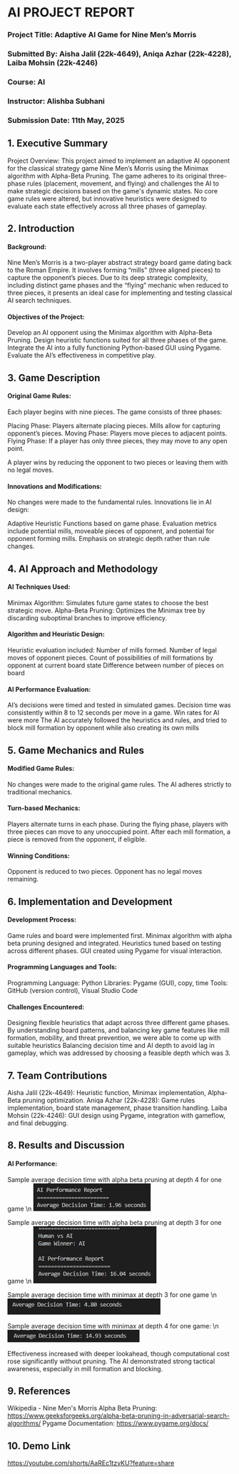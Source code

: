 # AI PROJECT REPORT
### Project Title: Adaptive AI Game for Nine Men’s Morris
### Submitted By: Aisha Jalil (22k-4649), Aniqa Azhar (22k-4228), Laiba Mohsin (22k-4246)
### Course: AI
### Instructor: Alishba Subhani
### Submission Date: 11th May, 2025

## 1. Executive Summary
Project Overview:
This project aimed to implement an adaptive AI opponent for the classical strategy game Nine Men’s Morris using the Minimax algorithm with Alpha-Beta Pruning. The game adheres to its original three-phase rules (placement, movement, and flying) and challenges the AI to make strategic decisions based on the game's dynamic states. No core game rules were altered, but innovative heuristics were designed to evaluate each state effectively across all three phases of gameplay.


## 2. Introduction
#### Background:
Nine Men’s Morris is a two-player abstract strategy board game dating back to the Roman Empire. It involves forming “mills” (three aligned pieces) to capture the opponent’s pieces. Due to its deep strategic complexity, including distinct game phases and the “flying” mechanic when reduced to three pieces, it presents an ideal case for implementing and testing classical AI search techniques.
#### Objectives of the Project:
Develop an AI opponent using the Minimax algorithm with Alpha-Beta Pruning.
Design heuristic functions suited for all three phases of the game.
Integrate the AI into a fully functioning Python-based GUI using Pygame.
Evaluate the AI’s effectiveness in competitive play.


## 3. Game Description
#### Original Game Rules:
Each player begins with nine pieces.
The game consists of three phases:


Placing Phase: Players alternate placing pieces. Mills allow for capturing opponent’s pieces.
Moving Phase: Players move pieces to adjacent points.
Flying Phase: If a player has only three pieces, they may move to any open point.


A player wins by reducing the opponent to two pieces or leaving them with no legal moves.


#### Innovations and Modifications:
No changes were made to the fundamental rules.
Innovations lie in AI design:

Adaptive Heuristic Functions based on game phase.
Evaluation metrics include potential mills, moveable pieces of opponent, and potential for opponent forming mills.
Emphasis on strategic depth rather than rule changes.


## 4. AI Approach and Methodology
#### AI Techniques Used:
Minimax Algorithm: Simulates future game states to choose the best strategic move.
Alpha-Beta Pruning: Optimizes the Minimax tree by discarding suboptimal branches to improve efficiency.


#### Algorithm and Heuristic Design:
 Heuristic evaluation included:
Number of mills formed.
Number of legal moves of opponent pieces.
Count of possibilities of mill formations by opponent at current board state
Difference between number of pieces on board


#### AI Performance Evaluation:
AI’s decisions were timed and tested in simulated games.
Decision time was consistently within 8 to 12 seconds per move in a game.
Win rates for AI were more
The AI accurately followed the heuristics and rules, and tried to block mill formation by opponent while also creating its own mills



## 5. Game Mechanics and Rules
#### Modified Game Rules:
No changes were made to the original game rules.
The AI adheres strictly to traditional mechanics.


#### Turn-based Mechanics:
Players alternate turns in each phase.
During the flying phase, players with three pieces can move to any unoccupied point.
After each mill formation, a piece is removed from the opponent, if eligible.


#### Winning Conditions:
Opponent is reduced to two pieces.
Opponent has no legal moves remaining.


## 6. Implementation and Development
#### Development Process:
Game rules and board were implemented first.
Minimax algorithm with alpha beta pruning designed and integrated.
Heuristics tuned based on testing across different phases.
GUI created using Pygame for visual interaction.


#### Programming Languages and Tools:
Programming Language: Python
Libraries: Pygame (GUI), copy, time
Tools: GitHub (version control), Visual Studio Code


#### Challenges Encountered:
Designing flexible heuristics that adapt across three different game phases. By understanding board patterns, and balancing key game features like mill formation, mobility, and threat prevention, we were able to come up with suitable heuristics 
Balancing decision time and AI depth to avoid lag in gameplay, which was addressed by choosing a feasible depth which was 3.



## 7. Team Contributions
Aisha Jalil (22k-4649): Heuristic function, Minimax implementation, Alpha-Beta pruning optimization.
Aniqa Azhar (22k-4228): Game rules implementation, board state management, phase transition handling.
Laiba Mohsin (22k-4246): GUI design using Pygame, integration with gameflow, and final debugging.


## 8. Results and Discussion
#### AI Performance:
Sample average decision time with alpha beta pruning at depth 4 for one game
\n ![Screenshot of average decision time with alpha beta pruning at depth 4 for one game.](/assets/AB_depth4.png)

Sample average decision time with alpha beta pruning at depth 3 for one game
\n ![Screenshot of average decision time with alpha beta pruning at depth 3 for one game.](/assets/AB_depth3.png)

Sample average decision time with minimax at depth 3 for one game
\n ![Screenshot of average decision time with minimax at depth 3 for one game.](/assets/minimax_depth3.png)

Sample average decision time with minimax at depth 4 for one game:
\n ![Screenshot of average decision time with minimax at depth 4 for one game.](/assets/minimax_depth4.png)

Effectiveness increased with deeper lookahead, though computational cost rose significantly without pruning.
The AI demonstrated strong tactical awareness, especially in mill formation and blocking.


## 9. References
Wikipedia - Nine Men's Morris
Alpha Beta Pruning: https://www.geeksforgeeks.org/alpha-beta-pruning-in-adversarial-search-algorithms/
Pygame Documentation: https://www.pygame.org/docs/


## 10. Demo Link
https://youtube.com/shorts/AaREc1tzvKU?feature=share


